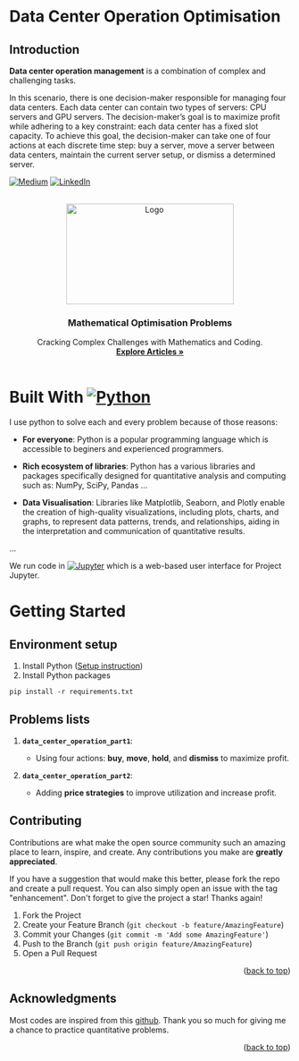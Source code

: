 Data Center Operation Optimisation
========================
## Introduction

**Data center operation management** is a combination of complex and challenging tasks.

In this scenario, there is one decision-maker responsible for managing four data centers. Each data center can contain two types of servers: CPU servers and GPU servers. The decision-maker’s goal is to maximize profit while adhering to a key constraint: each data center has a fixed slot capacity. To achieve this goal, the decision-maker can take one of four actions at each discrete time step: buy a server, move a server between data centers, maintain the current server setup, or dismiss a determined server.


[![Medium][medium-shield]][medium-url]
[![LinkedIn][linkedin-shield]][linkedin-url]
<!-- PROJECT LOGO -->
<br />
<div align="center">
  <a href="https://github.com/Tayerquach/data_center_operations">
    <img src="https://cdn-images-1.medium.com/max/800/0*TuT_VSZs6hE1b9cU" alt="Logo" width="300" height="180">
  </a>

  <h3 align="center">Mathematical Optimisation Problems</h3>

  <p align="center">
    Cracking Complex Challenges with Mathematics and Coding.
    <br />
    <a href="https://medium.com/@quachmaiboi/optimizing-data-center-operation-part-1-8c21cf4f9378"><strong>Explore Articles »</strong></a>
    <br />
    <br />
  </p>
</div>
<p align="right"></p>

# Built With [![Python][Python.py]][Python-url]

I use python to solve each and every problem because of those reasons:
* **For everyone**: Python is a popular programming language which is accessible to beginers and experienced programmers. 

* **Rich ecosystem of libraries**: Python has a various libraries and packages specifically designed for quantitative analysis and computing such as: NumPy, SciPy, Pandas ...

* **Data Visualisation**: Libraries like Matplotlib, Seaborn, and Plotly enable the creation of high-quality visualizations, including plots, charts, and graphs, to represent data patterns, trends, and relationships, aiding in the interpretation and communication of quantitative results.

...

We run code in [![Jupyter][jupyterlab.ipynb]][jupyterlab-url] which is a web-based user interface for Project Jupyter.
<!-- GETTING STARTED -->
# Getting Started
## Environment setup
1. Install Python (<a target="_blank" href="https://wiki.python.org/moin/BeginnersGuide">Setup instruction</a>)
2. Install Python packages
```console 
pip install -r requirements.txt 
``` 

## Problems lists
1. **`data_center_operation_part1`**: 
   - Using four actions: **buy**, **move**, **hold**, and **dismiss** to maximize profit.

2. **`data_center_operation_part2`**: 
   - Adding **price strategies** to improve utilization and increase profit.


<!-- CONTRIBUTING -->
## Contributing

Contributions are what make the open source community such an amazing place to learn, inspire, and create. Any contributions you make are **greatly appreciated**.

If you have a suggestion that would make this better, please fork the repo and create a pull request. You can also simply open an issue with the tag "enhancement".
Don't forget to give the project a star! Thanks again!

1. Fork the Project
2. Create your Feature Branch (`git checkout -b feature/AmazingFeature`)
3. Commit your Changes (`git commit -m 'Add some AmazingFeature'`)
4. Push to the Branch (`git push origin feature/AmazingFeature`)
5. Open a Pull Request

<p align="right">(<a href="#readme-top">back to top</a>)</p>


<!-- ACKNOWLEDGMENTS -->
## Acknowledgments

Most codes are inspired from this [github](https://github.com/gowen100/Jane-Street-Solutions). Thank you so much for giving me a chance to practice quantitative problems.

<p align="right">(<a href="#readme-top">back to top</a>)</p>




<!-- MARKDOWN LINKS & IMAGES -->
[Python.py]: https://img.shields.io/badge/python-3670A0?style=for-the-badge&logo=python&logoColor=ffdd54
[Python-url]: https://www.python.org/

[jupyterlab.ipynb]: https://shields.io/badge/JupyterLab-Try%20GraphScope%20Now!-F37626?logo=jupyter
[jupyterlab-url]: https://justinbois.github.io/bootcamp/2020_fsri/lessons/l01_welcome.html

[linkedin-shield]: https://img.shields.io/badge/LinkedIn-0077B5?style=for-the-badge&logo=linkedin&logoColor=white
[linkedin-url]: https://www.linkedin.com/in/boi-mai-quach-0196b6109/

[medium-shield]: https://img.shields.io/badge/Medium-12100E?style=for-the-badge&logo=medium&logoColor=white
[medium-url]: https://medium.com/@quachmaiboi
